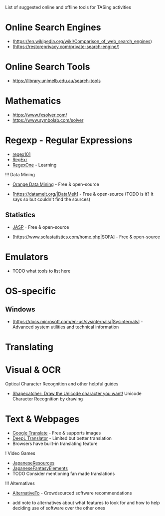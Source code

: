 List of suggested online and offline tools for TASing activities

# Online Search Engines

- (https://en.wikipedia.org/wiki/Comparison_of_web_search_engines)
- (https://restoreprivacy.com/private-search-engine/)

# Online Search Tools
- https://library.unimelb.edu.au/search-tools

# Mathematics

- https://www.fxsolver.com/
- https://www.symbolab.com/solver


# Regexp - Regular Expressions

- [regex101](https://regex101.com/)
- [RegExr](https://regexr.com/)
- [RegexOne](https://regexone.com/) - Learning



!!! Data Mining

* [Orange Data Mining](https://orangedatamining.com/) - Free & open-source

* [https://datamelt.org/|DataMelt] - Free & open-source (TODO is it? It says so but couldn't find the sources)


## Statistics

- [JASP](https://jasp-stats.org/) - Free & open-source

- [https://www.sofastatistics.com/home.php|SOFA] - Free & open-source

# Emulators

* TODO what tools to list here

# OS-specific

## Windows

- [https://docs.microsoft.com/en-us/sysinternals/|Sysinternals] - Advanced system utilities and technical information

# Translating 

# Visual & OCR

Optical Character Recognition and other helpful guides

- [Shapecatcher: Draw the Unicode character you want!](https://shapecatcher.com/) Unicode Character Recognition by drawing

# Text & Webpages

- [Google Translate](https://translate.google.com/) - Free & supports images
- [DeepL Translator](https://www.deepl.com/translator) - Limited but better translation
- Browsers have built-in translating feature

! Video Games

- [JapaneseResources](https://tasvideos.org/JapaneseResources)
- [JapaneseFantasyElements](https://tasvideos.org/JapaneseFantasyElements)
- TODO Consider mentioning fan made translations

!!! Alternatives

- [AlternativeTo](https://alternativeto.net/) - Crowdsourced software recommendations

- add note to alternatives about what features to look for and how to help deciding use of software over the other ones
